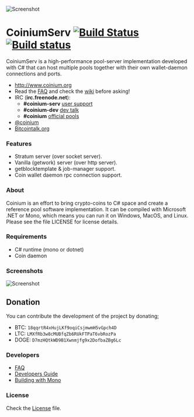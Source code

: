 ![Screenshot](http://coinium.org/assets/images/logo/coinium-icon.png)
# CoiniumServ [![Build Status](https://travis-ci.org/CoiniumServ/CoiniumServ.svg?branch=develop)](https://travis-ci.org/CoiniumServ/CoiniumServ) [![Build status](https://ci.appveyor.com/api/projects/status/3x349ig9dt14943t)](https://ci.appveyor.com/project/raistlinthewiz/coiniumserv)
 
CoiniumServ is a high-performance pool-server implementation developed with C# that can host multiple pools together with their own wallet-daemon connections and ports. 

* http://www.coinium.org
* Read the [FAQ](https://github.com/CoiniumServ/CoiniumServ/wiki/FAQ) and check the [wiki](https://github.com/CoiniumServ/CoiniumServ/wiki/) before asking!
* IRC (**irc.freenode.net**):
  - **#coinium-serv** [user support](http://webchat.freenode.net/?channels=%23coinium-serv&prompt=1&uio=OT10cnVlde)
  - **#coinium-dev** [dev talk](http://webchat.freenode.net/?channels=%23coinium-dev&prompt=1&uio=OT10cnVlde)
  - **#coinium** [official pools](http://webchat.freenode.net/?channels=%23coinium&prompt=1&uio=OT10cnVlde)
* [@coinium](http://twitter.com/coinium)
* [Bitcointalk.org](https://bitcointalk.org/index.php?topic=604476.0)

### Features
* Stratum server (over socket server).
* Vanilla (getwork) server (over http server).
* getblocktemplate & job-manager support.
* Coin wallet daemon rpc connection support.
   
### About

Coinium is an effort to bring crypto-coins to C# space and create a reference pool software implementation. It can be compiled with Microsoft .NET or Mono, which means you can run it on Windows, MacOS, and Linux. Please see the file LICENSE for license details.

### Requirements

* C# runtime (mono or dotnet)
* Coin daemon

### Screenshots

![Screenshot](http://i.imgur.com/Pql7h0y.png)

## Donation

You can contribute the development of the project by donating; 

* BTC: `18qqrtR4xHujLKf9oqiCsjmwmH5vGpch4D`
* LTC: `LMXfRb3w8cMUBfqZb6RUkFTPaT6vbRozPa`
* DOGE: `D7mzHQtkWD9B1Xwnmjfg9x2DofbaZBg6Lc`

### Developers

* [FAQ](https://github.com/CoiniumServ/CoiniumServ/wiki/FAQ)
* [Developers Guide](https://github.com/CoiniumServ/CoiniumServ/wiki/Developers)
* [Building with Mono](https://github.com/CoiniumServ/CoiniumServ/wiki/Building-with-Mono)

### License
Check the [License](https://github.com/CoiniumServ/CoiniumServ/blob/develop/LICENSE) file.
